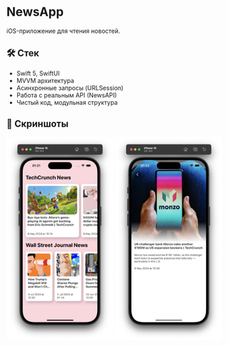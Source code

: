 # NewsApp

iOS-приложение для чтения новостей.

## 🛠 Стек
- Swift 5, SwiftUI
- MVVM архитектура
- Асинхронные запросы (URLSession)
- Работа с реальным API (NewsAPI)
- Чистый код, модульная структура

## 📸 Скриншоты
<img src="screenshots/main_screen.jpg" width="250" alt="Главный экран"/>
<img src="screenshots/details_screen.jpg" width="250" alt="Детальный экран"/>
